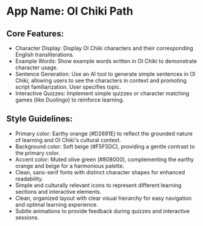 # **App Name**: Ol Chiki Path

## Core Features:

- Character Display: Display Ol Chiki characters and their corresponding English transliterations.
- Example Words: Show example words written in Ol Chiki to demonstrate character usage.
- Sentence Generation: Use an AI tool to generate simple sentences in Ol Chiki, allowing users to see the characters in context and promoting script familiarization. User specifies topic.
- Interactive Quizzes: Implement simple quizzes or character matching games (like Duolingo) to reinforce learning.

## Style Guidelines:

- Primary color: Earthy orange (#D2691E) to reflect the grounded nature of learning and Ol Chiki's cultural context.
- Background color: Soft beige (#F5F5DC), providing a gentle contrast to the primary color.
- Accent color: Muted olive green (#808000), complementing the earthy orange and beige for a harmonious palette.
- Clean, sans-serif fonts with distinct character shapes for enhanced readability.
- Simple and culturally relevant icons to represent different learning sections and interactive elements.
- Clean, organized layout with clear visual hierarchy for easy navigation and optimal learning experience.
- Subtle animations to provide feedback during quizzes and interactive sessions.